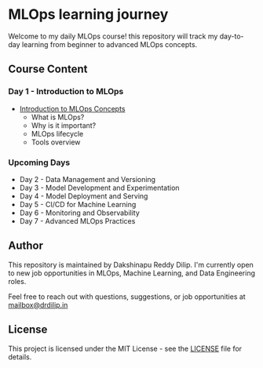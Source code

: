 # MLOps learning journey

Welcome to my daily MLOps course! this repository will track my day-to-day learning from beginner to advanced MLOps concepts.

## Course Content

### Day 1 - Introduction to MLOps
- [Introduction to MLOps Concepts](1-introduction.md)
  - What is MLOps?
  - Why is it important?
  - MLOps lifecycle
  - Tools overview

### Upcoming Days
- Day 2 - Data Management and Versioning
- Day 3 - Model Development and Experimentation
- Day 4 - Model Deployment and Serving
- Day 5 - CI/CD for Machine Learning
- Day 6 - Monitoring and Observability
- Day 7 - Advanced MLOps Practices

## Author

This repository is maintained by Dakshinapu Reddy Dilip. I'm currently open to new job opportunities in MLOps, Machine Learning, and Data Engineering roles.

Feel free to reach out with questions, suggestions, or job opportunities at [mailbox@drdilip.in](mailto:mailbox@drdilip.in)

## License

This project is licensed under the MIT License - see the [LICENSE](LICENSE) file for details.

